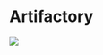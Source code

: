 # Artifactory
[![](https://imagelayers.io/badge/lolhens/artifactory:latest.svg)](https://imagelayers.io/?images=lolhens/artifactory:latest 'Get your own badge on imagelayers.io')
